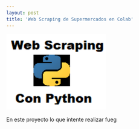 ```yaml
---
layout: post
title: 'Web Scraping de Supermercados en Colab'
---
```


<a href="https://colab.research.google.com/drive/1wGZOy3dAx7fD__Y05P0Y0Jns2M90OyER#scrollTo=Vkm4t92vf2tB"> <img src="images/aaa.png" alt="prueba 2" widh='300' height='200'/> </a>


En este proyecto lo que intente realizar fueg




